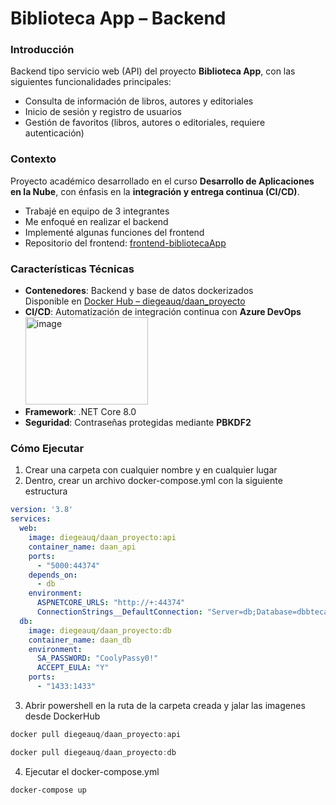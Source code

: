 # Biblioteca App – Backend

### Introducción
Backend tipo servicio web (API) del proyecto **Biblioteca App**, con las siguientes funcionalidades principales:
- Consulta de información de libros, autores y editoriales
- Inicio de sesión y registro de usuarios
- Gestión de favoritos (libros, autores o editoriales, requiere autenticación)

### Contexto
Proyecto académico desarrollado en el curso **Desarrollo de Aplicaciones en la Nube**, con énfasis en la **integración y entrega continua (CI/CD)**. <br/>
- Trabajé en equipo de 3 integrantes
- Me enfoqué en realizar el backend
- Implementé algunas funciones del frontend
- Repositorio del frontend: [frontend-bibliotecaApp](https://github.com/XianMina/BookStore.git)

### Características Técnicas
- **Contenedores**: Backend y base de datos dockerizados  
  Disponible en [Docker Hub – diegeauq/daan_proyecto](https://hub.docker.com/repository/docker/diegeauq/daan_proyecto/general)  
- **CI/CD**: Automatización de integración continua con **Azure DevOps**  
  <img width="196" height="140" alt="image" src="https://github.com/user-attachments/assets/27640d3e-4791-4a04-9083-a2104ef58d49" />
- **Framework**: .NET Core 8.0  
- **Seguridad**: Contraseñas protegidas mediante **PBKDF2**  

### Cómo Ejecutar
1. Crear una carpeta con cualquier nombre y en cualquier lugar
2. Dentro, crear un archivo docker-compose.yml con la siguiente estructura
```yaml
version: '3.8'
services: 
  web: 
    image: diegeauq/daan_proyecto:api 
    container_name: daan_api 
    ports: 
      - "5000:44374" 
    depends_on: 
      - db 
    environment: 
      ASPNETCORE_URLS: "http://+:44374" 
      ConnectionStrings__DefaultConnection: "Server=db;Database=dbbteca;User Id=sa;Password=CoolyPassy0!" 
  db: 
    image: diegeauq/daan_proyecto:db 
    container_name: daan_db 
    environment: 
      SA_PASSWORD: "CoolyPassy0!" 
      ACCEPT_EULA: "Y" 
    ports: 
      - "1433:1433"
```
3. Abrir powershell en la ruta de la carpeta creada y jalar las imagenes desde DockerHub
```powershell
docker pull diegeauq/daan_proyecto:api
```
```powershell
docker pull diegeauq/daan_proyecto:db
```
4. Ejecutar el docker-compose.yml
```powershell
docker-compose up
```
